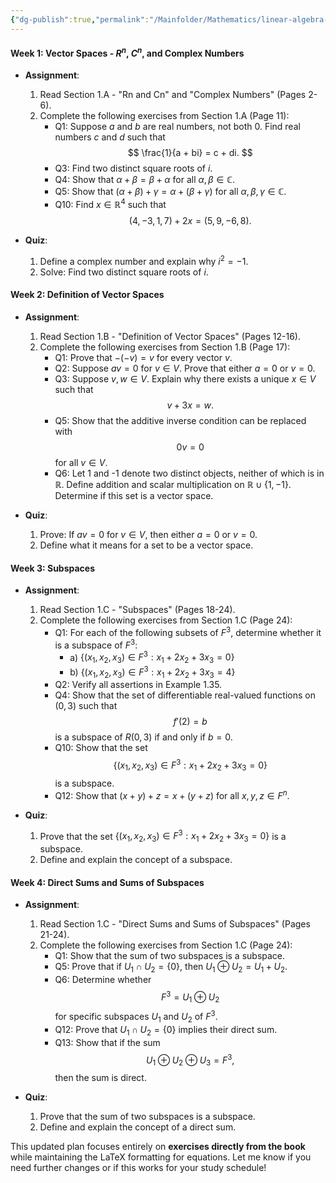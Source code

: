 ```yaml
---
{"dg-publish":true,"permalink":"/Mainfolder/Mathematics/linear-algebra-assignment-ch1/"}
---
```


#### Week 1: Vector Spaces - $R^n$, $C^n$, and Complex Numbers
- **Assignment**:
  1. Read Section 1.A - "Rn and Cn" and "Complex Numbers" (Pages 2-6).
  2. Complete the following exercises from Section 1.A (Page 11):
     - Q1: Suppose $a$ and $b$ are real numbers, not both 0. Find real numbers $c$ and $d$ such that 
     $$ \frac{1}{a + bi} = c + di. $$
     - Q3: Find two distinct square roots of $i$.
     - Q4: Show that $\alpha + \beta = \beta + \alpha$ for all $\alpha, \beta \in \mathbb{C}$.
     - Q5: Show that $(\alpha + \beta) + \gamma = \alpha + (\beta + \gamma)$ for all $\alpha, \beta, \gamma \in \mathbb{C}$.
     - Q10: Find $x \in \mathbb{R}^4$ such that 
     $$ (4, -3, 1, 7) + 2x = (5, 9, -6, 8). $$

- **Quiz**:
  1. Define a complex number and explain why $i^2 = -1$.
  2. Solve: Find two distinct square roots of $i$.

#### Week 2: Definition of Vector Spaces
- **Assignment**:
  1. Read Section 1.B - "Definition of Vector Spaces" (Pages 12-16).
  2. Complete the following exercises from Section 1.B (Page 17):
     - Q1: Prove that $-(-v) = v$ for every vector $v$.
     - Q2: Suppose $av = 0$ for $v \in V$. Prove that either $a = 0$ or $v = 0$.
     - Q3: Suppose $v, w \in V$. Explain why there exists a unique $x \in V$ such that 
     $$ v + 3x = w. $$
     - Q5: Show that the additive inverse condition can be replaced with 
     $$ 0v = 0 $$ 
     for all $v \in V$.
     - Q6: Let 1 and -1 denote two distinct objects, neither of which is in $\mathbb{R}$. Define addition and scalar multiplication on $\mathbb{R} \cup \{1, -1\}$. Determine if this set is a vector space.

- **Quiz**:
  1. Prove: If $av = 0$ for $v \in V$, then either $a = 0$ or $v = 0$.
  2. Define what it means for a set to be a vector space.

#### Week 3: Subspaces
- **Assignment**:
  1. Read Section 1.C - "Subspaces" (Pages 18-24).
  2. Complete the following exercises from Section 1.C (Page 24):
     - Q1: For each of the following subsets of $F^3$, determine whether it is a subspace of $F^3$:
       - a) $\{(x_1, x_2, x_3) \in F^3 : x_1 + 2x_2 + 3x_3 = 0\}$
       - b) $\{(x_1, x_2, x_3) \in F^3 : x_1 + 2x_2 + 3x_3 = 4\}$
     - Q2: Verify all assertions in Example 1.35.
     - Q4: Show that the set of differentiable real-valued functions on $(0, 3)$ such that 
     $$ f'(2) = b $$
     is a subspace of $R(0,3)$ if and only if $b = 0$.
     - Q10: Show that the set 
     $$ \{(x_1, x_2, x_3) \in F^3 : x_1 + 2x_2 + 3x_3 = 0\} $$
     is a subspace.
     - Q12: Show that $(x + y) + z = x + (y + z)$ for all $x, y, z \in F^n$.

- **Quiz**:
  1. Prove that the set $\{(x_1, x_2, x_3) \in F^3 : x_1 + 2x_2 + 3x_3 = 0\}$ is a subspace.
  2. Define and explain the concept of a subspace.

#### Week 4: Direct Sums and Sums of Subspaces
- **Assignment**:
  1. Read Section 1.C - "Direct Sums and Sums of Subspaces" (Pages 21-24).
  2. Complete the following exercises from Section 1.C (Page 24):
     - Q1: Show that the sum of two subspaces is a subspace.
     - Q5: Prove that if $U_1 \cap U_2 = \{0\}$, then $U_1 \oplus U_2 = U_1 + U_2$.
     - Q6: Determine whether 
     $$ F^3 = U_1 \oplus U_2 $$
     for specific subspaces $U_1$ and $U_2$ of $F^3$.
     - Q12: Prove that $U_1 \cap U_2 = \{0\}$ implies their direct sum.
     - Q13: Show that if the sum 
     $$ U_1 \oplus U_2 \oplus U_3 = F^3, $$
     then the sum is direct.

- **Quiz**:
  1. Prove that the sum of two subspaces is a subspace.
  2. Define and explain the concept of a direct sum.

This updated plan focuses entirely on **exercises directly from the book** while maintaining the LaTeX formatting for equations. Let me know if you need further changes or if this works for your study schedule!
